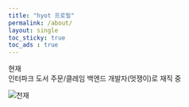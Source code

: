 ```yaml
---
title: "hyot 프로필"
permalink: /about/
layout: single
toc_sticky: true
toc_ads : true
---
```


현재  
인터파크 도서 주문/클레임 백엔드 개발자(멋쟁이)로 재직 중  

![천재]({{site.url}}/assets/images/genius.jpg "천재!")
